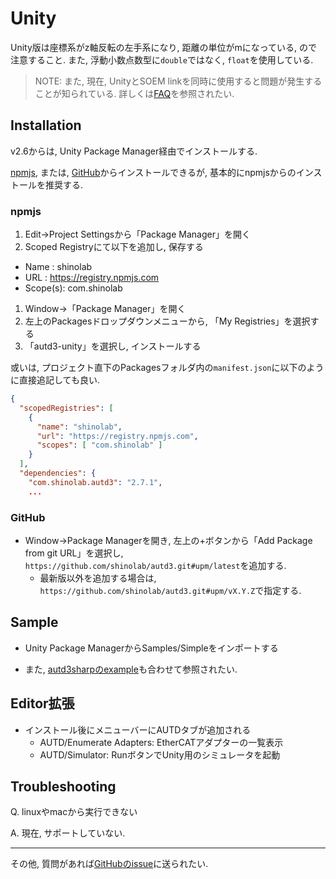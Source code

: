 # Unity

Unity版は座標系がz軸反転の左手系になり, 距離の単位がmになっている, ので注意すること.
また, 浮動小数点数型に`double`ではなく, `float`を使用している.

> NOTE: また, 現在, UnityとSOEM linkを同時に使用すると問題が発生することが知られている. 詳しくは[FAQ](https://shinolab.github.io/autd3/book/jp/FAQ/faq.html#linksoem%E4%BD%BF%E7%94%A8%E6%99%82%E3%81%AB%E9%80%81%E4%BF%A1%E3%81%8C%E9%A0%BB%E7%B9%81%E3%81%AB%E5%A4%B1%E6%95%97%E3%81%99%E3%82%8B)を参照されたい.

## Installation

v2.6からは, Unity Package Manager経由でインストールする.

[npmjs](#npmjs), または, [GitHub](#github)からインストールできるが, 基本的にnpmjsからのインストールを推奨する.

### npmjs

1. Edit→Project Settingsから「Package Manager」を開く
1. Scoped Registryにて以下を追加し, 保存する
  - Name    : shinolab
  - URL     : https://registry.npmjs.com
  - Scope(s): com.shinolab
1. Window→「Package Manager」を開く
1. 左上のPackagesドロップダウンメニューから, 「My Registries」を選択する 
1. 「autd3-unity」を選択し, インストールする

或いは, プロジェクト直下のPackagesフォルダ内の`manifest.json`に以下のように直接追記しても良い.

```json
{
  "scopedRegistries": [
    {
      "name": "shinolab",
      "url": "https://registry.npmjs.com",
      "scopes": [ "com.shinolab" ]
    }
  ],
  "dependencies": {
    "com.shinolab.autd3": "2.7.1",
    ...
```

### GitHub

- Window→Package Managerを開き, 左上の+ボタンから「Add Package from git URL」を選択し, `https://github.com/shinolab/autd3.git#upm/latest`を追加する.
    - 最新版以外を追加する場合は, `https://github.com/shinolab/autd3.git#upm/vX.Y.Z`で指定する.

## Sample

- Unity Package ManagerからSamples/Simpleをインポートする

- また, [autd3sharpのexample](https://github.com/shinolab/autd3/tree/master/cs/example)も合わせて参照されたい.

## Editor拡張

- インストール後にメニューバーにAUTDタブが追加される
    - AUTD/Enumerate Adapters: EtherCATアダプターの一覧表示
    - AUTD/Simulator: RunボタンでUnity用のシミュレータを起動

## Troubleshooting

Q. linuxやmacから実行できない

A. 現在, サポートしていない.

---

その他, 質問があれば[GitHubのissue](https://github.com/shinolab/autd3/issues)に送られたい.
